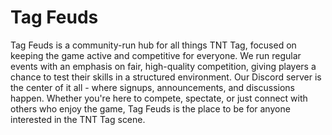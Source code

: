 # Tag Feuds
Tag Feuds is a community-run hub for all things TNT Tag, focused on keeping the game active and competitive for everyone. We run regular events with an emphasis on fair, high-quality competition, giving players a chance to test their skills in a structured environment. Our Discord server is the center of it all - where signups, announcements, and discussions happen. Whether you're here to compete, spectate, or just connect with others who enjoy the game, Tag Feuds is the place to be for anyone interested in the TNT Tag scene.
